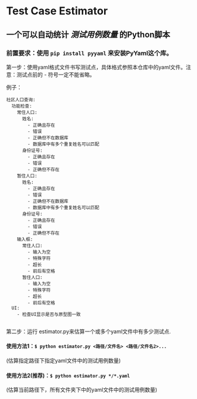 # Test Case Estimator
## 一个可以自动统计 *测试用例数量* 的Python脚本
### 前置要求：使用 ```pip install pyyaml``` 来安装PyYaml这个库。

第一步：使用yaml格式文件书写测试点，具体格式参照本仓库中的yaml文件。注意：测试点前的 - 符号一定不能省略。

例子：
```
社区人口查询:
  功能检查:
    常住人口:
      姓名:
        - 正确且存在
        - 错误
        - 正确但不在数据库
        - 数据库中有多个重复姓名可以匹配
      身份证号:
        - 正确且存在
        - 错误
        - 正确但不存在
    暂住人口:
      姓名:
        - 正确且存在
        - 错误
        - 正确但不在数据库
        - 数据库中有多个重复姓名可以匹配
      身份证号:
        - 正确且存在
        - 错误
        - 正确但不存在
    输入框:
      常住人口:
        - 输入为空
        - 特殊字符
        - 超长
        - 前后有空格
      暂住人口:
        - 输入为空
        - 特殊字符
        - 超长
        - 前后有空格
  UI:
    - 检查UI显示是否与原型图一致
    
```

第二步：运行 estimator.py来估算一个或多个yaml文件中有多少测试点.

  #### 使用方法1：```$ python estimator.py <路径/文件名> <路径/文件名2>...``` 
  
  (估算指定路径下指定yaml文件中的测试用例数量)
  #### 使用方法2(推荐)：```$ python estimator.py */*.yaml``` 
  
  (估算当前路径下，所有文件夹下中的yaml文件中的测试用例数量)